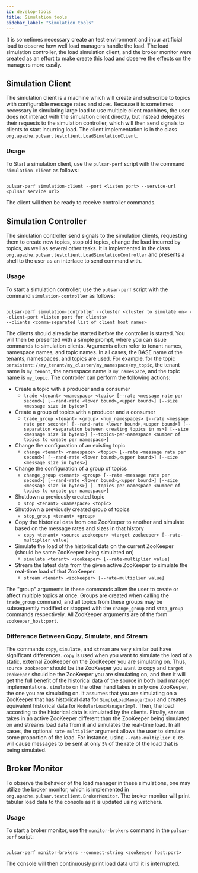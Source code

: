 ```yaml
---
id: develop-tools
title: Simulation tools
sidebar_label: "Simulation tools"
---
```


It is sometimes necessary create an test environment and incur artificial load to observe how well load managers
handle the load. The load simulation controller, the load simulation client, and the broker monitor were created as an
effort to make create this load and observe the effects on the managers more easily.

## Simulation Client
The simulation client is a machine which will create and subscribe to topics with configurable message rates and sizes.
Because it is sometimes necessary in simulating large load to use multiple client machines, the user does not interact
with the simulation client directly, but instead delegates their requests to the simulation controller, which will then
send signals to clients to start incurring load. The client implementation is in the class
`org.apache.pulsar.testclient.LoadSimulationClient`.

### Usage
To Start a simulation client, use the `pulsar-perf` script with the command `simulation-client` as follows:

```

pulsar-perf simulation-client --port <listen port> --service-url <pulsar service url>

```

The client will then be ready to receive controller commands.
## Simulation Controller
The simulation controller send signals to the simulation clients, requesting them to create new topics, stop old
topics, change the load incurred by topics, as well as several other tasks. It is implemented in the class
`org.apache.pulsar.testclient.LoadSimulationController` and presents a shell to the user as an interface to send
command with.

### Usage
To start a simulation controller, use the `pulsar-perf` script with the command `simulation-controller` as follows:

```

pulsar-perf simulation-controller --cluster <cluster to simulate on> --client-port <listen port for clients>
--clients <comma-separated list of client host names>

```

The clients should already be started before the controller is started. You will then be presented with a simple prompt,
where you can issue commands to simulation clients. Arguments often refer to tenant names, namespace names, and topic
names. In all cases, the BASE name of the tenants, namespaces, and topics are used. For example, for the topic
`persistent://my_tenant/my_cluster/my_namespace/my_topic`, the tenant name is `my_tenant`, the namespace name is
`my_namespace`, and the topic name is `my_topic`. The controller can perform the following actions:

* Create a topic with a producer and a consumer
  * `trade <tenant> <namespace> <topic> [--rate <message rate per second>]
  [--rand-rate <lower bound>,<upper bound>]
  [--size <message size in bytes>]`
* Create a group of topics with a producer and a consumer
  * `trade_group <tenant> <group> <num_namespaces> [--rate <message rate per second>]
  [--rand-rate <lower bound>,<upper bound>]
  [--separation <separation between creating topics in ms>] [--size <message size in bytes>]
  [--topics-per-namespace <number of topics to create per namespace>]`
* Change the configuration of an existing topic
  * `change <tenant> <namespace> <topic> [--rate <message rate per second>]
  [--rand-rate <lower bound>,<upper bound>]
  [--size <message size in bytes>]`
* Change the configuration of a group of topics
  * `change_group <tenant> <group> [--rate <message rate per second>] [--rand-rate <lower bound>,<upper bound>]
  [--size <message size in bytes>] [--topics-per-namespace <number of topics to create per namespace>]`
* Shutdown a previously created topic
  * `stop <tenant> <namespace> <topic>`
* Shutdown a previously created group of topics
  * `stop_group <tenant> <group>`
* Copy the historical data from one ZooKeeper to another and simulate based on the message rates and sizes in that history
  * `copy <tenant> <source zookeeper> <target zookeeper> [--rate-multiplier value]`
* Simulate the load of the historical data on the current ZooKeeper (should be same ZooKeeper being simulated on)
  * `simulate <tenant> <zookeeper> [--rate-multiplier value]`
* Stream the latest data from the given active ZooKeeper to simulate the real-time load of that ZooKeeper.
  * `stream <tenant> <zookeeper> [--rate-multiplier value]`

The "group" arguments in these commands allow the user to create or affect multiple topics at once. Groups are created
when calling the `trade_group` command, and all topics from these groups may be subsequently modified or stopped
with the `change_group` and `stop_group` commands respectively. All ZooKeeper arguments are of the form
`zookeeper_host:port`.

### Difference Between Copy, Simulate, and Stream
The commands `copy`, `simulate`, and `stream` are very similar but have significant differences. `copy` is used when
you want to simulate the load of a static, external ZooKeeper on the ZooKeeper you are simulating on. Thus,
`source zookeeper` should be the ZooKeeper you want to copy and `target zookeeper` should be the ZooKeeper you are
simulating on, and then it will get the full benefit of the historical data of the source in both load manager
implementations. `simulate` on the other hand takes in only one ZooKeeper, the one you are simulating on. It assumes
that you are simulating on a ZooKeeper that has historical data for `SimpleLoadManagerImpl` and creates equivalent
historical data for `ModularLoadManagerImpl`. Then, the load according to the historical data is simulated by the
clients. Finally, `stream` takes in an active ZooKeeper different than the ZooKeeper being simulated on and streams
load data from it and simulates the real-time load. In all cases, the optional `rate-multiplier` argument allows the
user to simulate some proportion of the load. For instance, using `--rate-multiplier 0.05` will cause messages to
be sent at only `5%` of the rate of the load that is being simulated.

## Broker Monitor
To observe the behavior of the load manager in these simulations, one may utilize the broker monitor, which is
implemented in `org.apache.pulsar.testclient.BrokerMonitor`. The broker monitor will print tabular load data to the
console as it is updated using watchers.

### Usage
To start a broker monitor, use the `monitor-brokers` command in the `pulsar-perf` script:

```

pulsar-perf monitor-brokers --connect-string <zookeeper host:port>

```

The console will then continuously print load data until it is interrupted.

